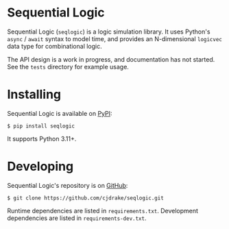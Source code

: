 # Sequential Logic

Sequential Logic (`seqlogic`) is a logic simulation library.
It uses Python's `async` / `await` syntax to model time,
and provides an N-dimensional `logicvec` data type for combinational logic.

The API design is a work in progress, and documentation has not started.
See the `tests` directory for example usage.

# Installing

Sequential Logic is available on [PyPI](https://pypi.org):

    $ pip install seqlogic

It supports Python 3.11+.

# Developing

Sequential Logic's repository is on [GitHub](https://github.com):

    $ git clone https://github.com/cjdrake/seqlogic.git

Runtime dependencies are listed in `requirements.txt`.
Development dependencies are listed in `requirements-dev.txt`.
